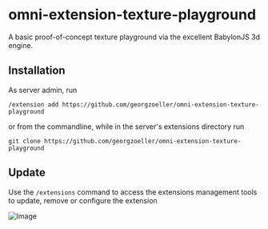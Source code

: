 # omni-extension-texture-playground

A basic proof-of-concept texture playground via the excellent BabylonJS 3d engine.

## Installation

As server admin, run

```/extension add https://github.com/georgzoeller/omni-extension-texture-playground```

or from the commandline, while in the server's extensions directory run

```git clone https://github.com/georgzoeller/omni-extension-texture-playground```


## Update

Use the ```/extensions``` command to access the extensions management tools to update, remove or configure the extension


![Image](image.png?raw=true "Image")